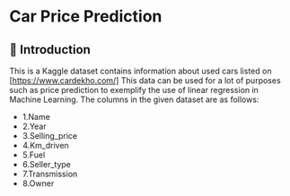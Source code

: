 # Car Price Prediction
## 📌 Introduction
This is a Kaggle dataset contains information about used cars listed on [https://www.cardekho.com/]
This data can be used for a lot of purposes such as price prediction to exemplify the use of linear regression in Machine Learning.
The columns in the given dataset are as follows:
* 1.Name
* 2.Year
* 3.Selling_price
* 4.Km_driven
* 5.Fuel
* 6.Seller_type
* 7.Transmission
* 8.Owner
